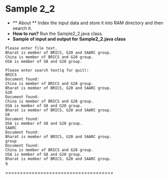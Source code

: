 # Sample 2_2 #
* ** About ** Index the input data and store it into RAM directory and then search it.
* **How to run?** Run the Sample2_2.java class. 
* **Sample of input and output for Sample2_2.java class** 
```
Please enter file text.
Bharat is member of BRICS, G20 and SAARC group.
China is member of BRICS and G20 group.
USA is member of G8 and G20 group.

Please enter search text(q for quit):
BRICS
Document found:
China is member of BRICS and G20 group.
Bharat is member of BRICS, G20 and SAARC group.
G20
Document found:
China is member of BRICS and G20 group.
USA is member of G8 and G20 group.
Bharat is member of BRICS, G20 and SAARC group.
G8
Document found:
USA is member of G8 and G20 group.
SAARC
Document found:
Bharat is member of BRICS, G20 and SAARC group.
group
Document found:
China is member of BRICS and G20 group.
USA is member of G8 and G20 group.
Bharat is member of BRICS, G20 and SAARC group.
q
```
=====================================
